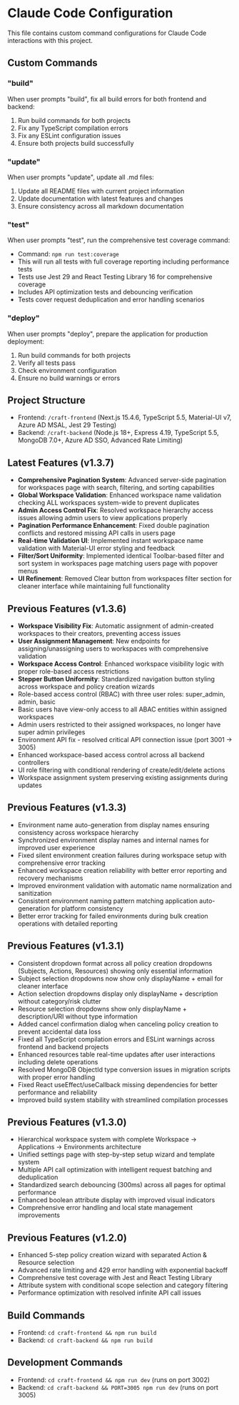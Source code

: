 # Claude Code Configuration

This file contains custom command configurations for Claude Code interactions with this project.

## Custom Commands

### "build"
When user prompts "build", fix all build errors for both frontend and backend:
1. Run build commands for both projects
2. Fix any TypeScript compilation errors
3. Fix any ESLint configuration issues
4. Ensure both projects build successfully

### "update"
When user prompts "update", update all .md files:
1. Update all README files with current project information
2. Update documentation with latest features and changes
3. Ensure consistency across all markdown documentation

### "test"
When user prompts "test", run the comprehensive test coverage command:
- Command: `npm run test:coverage`
- This will run all tests with full coverage reporting including performance tests
- Tests use Jest 29 and React Testing Library 16 for comprehensive coverage
- Includes API optimization tests and debouncing verification
- Tests cover request deduplication and error handling scenarios

### "deploy"
When user prompts "deploy", prepare the application for production deployment:
1. Run build commands for both projects
2. Verify all tests pass
3. Check environment configuration
4. Ensure no build warnings or errors

## Project Structure
- Frontend: `/craft-frontend` (Next.js 15.4.6, TypeScript 5.5, Material-UI v7, Azure AD MSAL, Jest 29 Testing)
- Backend: `/craft-backend` (Node.js 18+, Express 4.19, TypeScript 5.5, MongoDB 7.0+, Azure AD SSO, Advanced Rate Limiting)

## Latest Features (v1.3.7)
- **Comprehensive Pagination System**: Advanced server-side pagination for workspaces page with search, filtering, and sorting capabilities
- **Global Workspace Validation**: Enhanced workspace name validation checking ALL workspaces system-wide to prevent duplicates
- **Admin Access Control Fix**: Resolved workspace hierarchy access issues allowing admin users to view applications properly
- **Pagination Performance Enhancement**: Fixed double pagination conflicts and restored missing API calls in users page
- **Real-time Validation UI**: Implemented instant workspace name validation with Material-UI error styling and feedback
- **Filter/Sort Uniformity**: Implemented identical Toolbar-based filter and sort system in workspaces page matching users page with popover menus
- **UI Refinement**: Removed Clear button from workspaces filter section for cleaner interface while maintaining full functionality

## Previous Features (v1.3.6)
- **Workspace Visibility Fix**: Automatic assignment of admin-created workspaces to their creators, preventing access issues
- **User Assignment Management**: New endpoints for assigning/unassigning users to workspaces with comprehensive validation
- **Workspace Access Control**: Enhanced workspace visibility logic with proper role-based access restrictions
- **Stepper Button Uniformity**: Standardized navigation button styling across workspace and policy creation wizards
- Role-based access control (RBAC) with three user roles: super_admin, admin, basic
- Basic users have view-only access to all ABAC entities within assigned workspaces
- Admin users restricted to their assigned workspaces, no longer have super admin privileges
- Environment API fix - resolved critical API connection issue (port 3001 → 3005)
- Enhanced workspace-based access control across all backend controllers
- UI role filtering with conditional rendering of create/edit/delete actions
- Workspace assignment system preserving existing assignments during updates

## Previous Features (v1.3.3)
- Environment name auto-generation from display names ensuring consistency across workspace hierarchy
- Synchronized environment display names and internal names for improved user experience
- Fixed silent environment creation failures during workspace setup with comprehensive error tracking
- Enhanced workspace creation reliability with better error reporting and recovery mechanisms
- Improved environment validation with automatic name normalization and sanitization
- Consistent environment naming pattern matching application auto-generation for platform consistency
- Better error tracking for failed environments during bulk creation operations with detailed reporting

## Previous Features (v1.3.1)
- Consistent dropdown format across all policy creation dropdowns (Subjects, Actions, Resources) showing only essential information
- Subject selection dropdowns now show only displayName + email for cleaner interface
- Action selection dropdowns display only displayName + description without category/risk clutter
- Resource selection dropdowns show only displayName + description/URI without type information
- Added cancel confirmation dialog when canceling policy creation to prevent accidental data loss
- Fixed all TypeScript compilation errors and ESLint warnings across frontend and backend projects
- Enhanced resources table real-time updates after user interactions including delete operations
- Resolved MongoDB ObjectId type conversion issues in migration scripts with proper error handling
- Fixed React useEffect/useCallback missing dependencies for better performance and reliability
- Improved build system stability with streamlined compilation processes

## Previous Features (v1.3.0)
- Hierarchical workspace system with complete Workspace → Applications → Environments architecture
- Unified settings page with step-by-step setup wizard and template system
- Multiple API call optimization with intelligent request batching and deduplication
- Standardized search debouncing (300ms) across all pages for optimal performance
- Enhanced boolean attribute display with improved visual indicators
- Comprehensive error handling and local state management improvements

## Previous Features (v1.2.0)
- Enhanced 5-step policy creation wizard with separated Action & Resource selection
- Advanced rate limiting and 429 error handling with exponential backoff  
- Comprehensive test coverage with Jest and React Testing Library
- Attribute system with conditional scope selection and category filtering
- Performance optimization with resolved infinite API call issues

## Build Commands
- Frontend: `cd craft-frontend && npm run build`
- Backend: `cd craft-backend && npm run build`

## Development Commands
- Frontend: `cd craft-frontend && npm run dev` (runs on port 3002)
- Backend: `cd craft-backend && PORT=3005 npm run dev` (runs on port 3005)